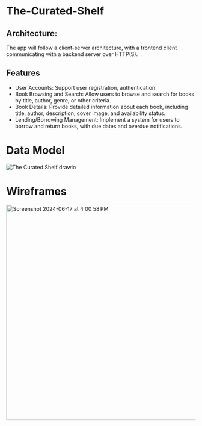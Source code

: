 # The-Curated-Shelf

## Architecture:

The app will follow a client-server architecture, with a frontend client communicating with a backend server over HTTP(S).

## Features

- User Accounts: Support user registration, authentication.
- Book Browsing and Search: Allow users to browse and search for books by title, author, genre, or other criteria.
- Book Details: Provide detailed information about each book, including title, author, description, cover image, and availability status.
- Lending/Borrowing Management: Implement a system for users to borrow and return books, with due dates and overdue notifications.

# Data Model 
![The Curated Shelf drawio](https://github.com/willshepp28/The-Curated-Shelf-Client/assets/28759252/340b625c-6767-474b-aef0-31d3a31860ec)

# Wireframes
<img width="571" alt="Screenshot 2024-06-17 at 4 00 58 PM" src="https://github.com/willshepp28/The-Curated-Shelf-Client/assets/28759252/7301d41b-485c-4106-8da3-ef4ed552fb36">

